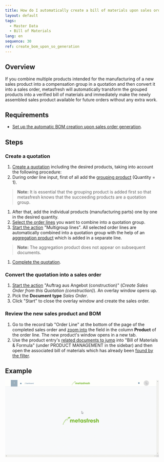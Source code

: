 ```yaml
---
title: How do I automatically create a bill of materials upon sales order generation from a quotation?
layout: default
tags:
  - Master Data
  - Bill of Materials
lang: en
sequence: 30
ref: create_bom_upon_so_generation
---
```


## Overview
If you combine multiple products intended for the manufacturing of a new sales product into a compensation group in a quotation and then convert it into a sales order, metasfresh will automatically transform the grouped products into a verified bill of materials and immediately make the newly assembled sales product available for future orders without any extra work.

## Requirements
- [Set up the automatic BOM creation upon sales order generation](Create_BOM_upon_SO_generation_setup).

## Steps

### Create a quotation
1. [Create a quotation](Create_SalesQuotation) including the desired products, taking into account the following procedure:
1. During order line input, first of all add the [grouping product](Add_grouping_product) (Quantity = 1).
 >**Note:** It is essential that the grouping product is added first so that metasfresh knows that the succeeding products are a quotation group.

1. After that, add the individual products (manufacturing parts) one by one in the desired quantity.
1. [Select the order lines](RecordSelection) you want to combine into a quotation group.
1. [Start the action](StartAction) "Multigroup lines". All selected order lines are automatically combined into a quotation group with the help of an [aggregation product](Aggregation_product_for_compensation_groups) which is added in a separate line.
 >**Note:** The aggregation product does not appear on subsequent documents.

1. [Complete the quotation](DocumentProcessingComplete).

### Convert the quotation into a sales order
1. [Start the action](StartAction) "Auftrag aus Angebot (construction)" (*Create Sales Order from this Quotation (construction)*). An overlay window opens up.
1. Pick the **Document type** *Sales Order*.
1. Click "Start" to close the overlay window and create the sales order.

### Review the new sales product and BOM
1. Go to the record tab "Order Line" at the bottom of the page of the completed sales order and [zoom into](Zoom_into_table_field) the field in the column **Product** of the order line. The new product's window opens in a new tab.
1. Use the product entry's [related documents to jump](JumptoviaSidebar) into "Bill of Materials & Formula" (under PRODUCT MANAGEMENT in the sidebar) and then open the associated bill of materials which has already been [found by the filter](Filtering_function).

## Example
![](assets/Create_BOM_upon_SO_generation.gif)
